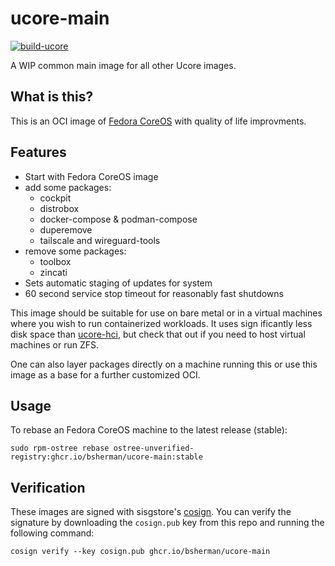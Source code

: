 # ucore-main

[![build-ucore](https://github.com/bsherman/ucore-main/actions/workflows/build.yml/badge.svg)](https://github.com/bsherman/ucore-main/actions/workflows/build.yml)

A WIP common main image for all other Ucore images.

## What is this?

This is an OCI image of [Fedora CoreOS](https://getfedora.org/coreos/) with quality of life improvments.


## Features

- Start with Fedora CoreOS image
- add some packages:
  - cockpit
  - distrobox
  - docker-compose & podman-compose
  - duperemove
  - tailscale and wireguard-tools
- remove some packages:
  - toolbox
  - zincati
- Sets automatic staging of updates for system
- 60 second service stop timeout for reasonably fast shutdowns

This image should be suitable for use on bare metal or in a virtual machines where you wish to run containerized workloads. It uses sign
ificantly less disk space than [ucore-hci](https://github.com/bsherman/ucore-hci), but check that out if you need to host virtual machines or run ZFS.

One can also layer packages directly on a machine running this or use this image as a base for a further customized OCI.


## Usage

To rebase an Fedora CoreOS machine to the latest release (stable):

    sudo rpm-ostree rebase ostree-unverified-registry:ghcr.io/bsherman/ucore-main:stable

  
## Verification

These images are signed with sisgstore's [cosign](https://docs.sigstore.dev/cosign/overview/). You can verify the signature by downloading the `cosign.pub` key from this repo and running the following command:

    cosign verify --key cosign.pub ghcr.io/bsherman/ucore-main